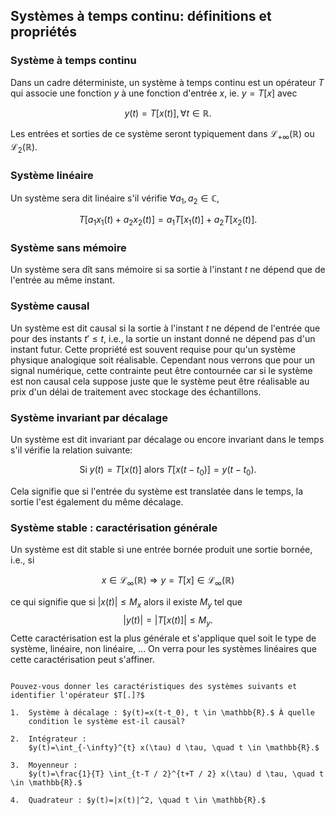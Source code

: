 ## Systèmes à temps continu: définitions et propriétés

### <span style="color:rgba(var(--pst-color-link),1)"> Système à temps continu</span>

Dans un cadre déterministe, un système à temps continu est un opérateur $T$ qui associe une fonction $y$ à une
fonction d'entrée $x,$ ie. $y=T[x]$ avec

$$y(t)=T[x(t)], \forall t \in \mathbb{R}.$$ 

Les entrées et sorties de ce système seront typiquement dans $\mathcal{L}_{+\infty}(\mathbb{R})$ ou
$\mathcal{L}_{2}(\mathbb{R}).$

### <span style="color:rgba(var(--pst-color-link),1)"> Système linéaire</span>

Un système sera dit linéaire s'il vérifie $\forall a_1,a_2 \in \mathbb{C},$

$$T\left[a_{1} x_{1}(t)+a_{2} x_{2}(t)\right]=a_{1} T\left[x_{1}(t)\right]+a_{2} T\left[x_{2}(t)\right].$$

### <span style="color:rgba(var(--pst-color-link),1)"> Système sans mémoire</span>

Un système sera dît sans mémoire si sa sortie à l'instant $t$ ne dépend que de l'entrée au même instant.

### <span style="color:rgba(var(--pst-color-link),1)"> Système causal</span>

Un système est dit causal si la sortie à l'instant $t$ ne dépend de l'entrée que pour des instants $t'\leq t$, i.e., la sortie un instant
donné ne dépend pas d'un instant futur. Cette propriété est souvent requise pour qu'un système physique analogique soit réalisable.
Cependant nous verrons que pour un signal numérique, cette contrainte peut être contournée car si le système est non causal cela suppose juste
que le système peut être réalisable au prix d'un délai de traitement avec stockage des échantillons.

### <span style="color:rgba(var(--pst-color-link),1)"> Système invariant par décalage</span>

Un système est dit invariant par décalage ou encore invariant dans le temps s'il vérifie la relation suivante:

$$\text {Si } y(t)=T[x(t)] \text { alors } T\left[x\left(t-t_{0}\right)\right]=y\left(t-t_{0}\right).$$

Cela signifie que si l'entrée du système est translatée dans le temps, la sortie l'est également du même décalage.

### <span style="color:rgba(var(--pst-color-link),1)"> Système stable : caractérisation générale </span>

Un système est dit stable si une entrée bornée produit une sortie bornée, i.e., si

$$x \in \mathcal{L}_{\infty}(\mathbb{R}) \Rightarrow y=T[x] \in \mathcal{L}_{\infty}(\mathbb{R})$$

ce qui signifie que si $|x(t)| \leq M_{x}$ alors il existe $M_{y}$ tel que $$|y(t)|=|T[x(t)]| \leq M_{y}.$$ Cette caractérisation est la plus
générale et s'applique quel soit le type de système, linéaire, non linéaire, \... On verra pour les systèmes linéaires que cette caractérisation peut s'affiner.

```{exercise} 

Pouvez-vous donner les caractéristiques des systèmes suivants et identifier l'opérateur $T[.]?$

1.  Système à décalage : $y(t)=x(t-t_0), t \in \mathbb{R}.$ À quelle
    condition le système est-il causal?

2.  Intégrateur :
    $y(t)=\int_{-\infty}^{t} x(\tau) d \tau, \quad t \in \mathbb{R}.$

3.  Moyenneur :
    $y(t)=\frac{1}{T} \int_{t-T / 2}^{t+T / 2} x(\tau) d \tau, \quad t \in \mathbb{R}.$

4.  Quadrateur : $y(t)=|x(t)|^2, \quad t \in \mathbb{R}.$


```